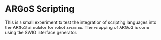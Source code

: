 ARGoS Scripting
===============

This is a small experiment to test the integration of scripting
languages into the ARGoS simulator for robot swarms.  The wrapping of
ARGoS is done using the SWIG interface generator.

